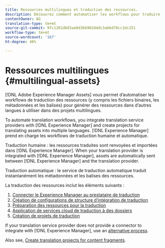 ```yaml
---
title: Ressources multilingues et traduction des ressources.
description: Découvrez comment automatiser les workflows pour traduire des ressources, notamment des fichiers binaires, des métadonnées et des balises en plusieurs langues.
contentOwner: AG
translation-type: tm+mt
source-git-commit: 9fc1201db83ae0d3bb902d4dc3ab6d78cc1dc251
workflow-type: tm+mt
source-wordcount: '167'
ht-degree: 46%

---
```



# Ressources multilingues {#multilingual-assets}

[!DNL Adobe Experience Manager Assets] vous permet d’automatiser les workflows de traduction des ressources (y compris les fichiers binaires, les métadonnées et les balises) pour générer des ressources dans d’autres langues à utiliser dans des projets multilingues.

To automate translation workflows, you integrate translation service providers with [!DNL Experience Manager] and create projects for translating assets into multiple languages. [!DNL Experience Manager] prend en charge les workflows de traduction humaine et automatique.

Traduction humaine : les ressources traduites sont renvoyées et importées dans [!DNL Experience Manager]. When your translation provider is integrated with [!DNL Experience Manager], assets are automatically sent between [!DNL Experience Manager] and the translation provider.

Traduction automatique : le service de traduction automatique traduit instantanément les métadonnées et les balises des ressources.

La traduction des ressources inclut les éléments suivants :

1. [Connecter le Experience Manager au prestataire de traduction](/help/sites-administering/tc-tic.md#connecting-to-a-translation-service-provider)
1. [Création de configurations de structure d’intégration de traduction](/help/sites-administering/tc-tic.md)
1. [Préparation des ressources pour la traduction](preparing-assets-for-translation.md)
1. [Application de services cloud de traduction à des dossiers](transition-cloud-services.md)
1. [Création de projets de traduction](translation-projects.md)

If your translation service provider does not provide a connector to integrate with [!DNL Experience Manager], use an [alternative process](/help/sites-administering/tc-manage.md#exporting-a-translation-job).

Also see, [Create translation projects for content fragments](creating-translation-projects-for-content-fragments.md).

